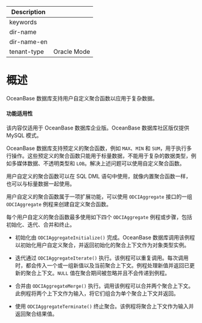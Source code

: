 | Description   |                 |
|---------------|-----------------|
| keywords      |                 |
| dir-name      |                 |
| dir-name-en   |                 |
| tenant-type   | Oracle Mode     |

# 概述 

OceanBase 数据库支持用户自定义聚合函数以应用于复杂数据。

  <main id="notice" >
    <h4>功能适用性</h4>
    <p>该内容仅适用于 OceanBase 数据库企业版。OceanBase 数据库社区版仅提供 MySQL 模式。</p>
  </main>

OceanBase 数据库支持预定义的聚合函数，例如 `MAX`、`MIN` 和 `SUM`，用于执行多行操作。这些预定义的聚合函数只能用于标量数据，不能用于复杂的数据类型，例如多媒体数据、不透明类型和 `LOB`。解决上述问题可以使用自定义聚合函数。

用户自定义的聚合函数可以在 SQL DML 语句中使用，就像内置聚合函数一样，也可以与标量数据一起使用。

用户自定义的聚合函数属于一项扩展功能，可以使用 `ODCIAggregate` 接口的一组 `ODCIAggregate` 例程来创建自定义聚合函数。

每个用户自定义的聚合函数最多使用如下四个 `ODCIAggregate` 例程或步骤，包括初始化、迭代、合并和终止。

* 初始化由 `ODCIAggregateInitialize()` 完成。OceanBase 数据库调用该例程以初始化用户自定义聚合，并返回初始化的聚合上下文作为对象类型实例。

  

* 迭代通过 `ODCIAggregateIterate()` 执行。该例程可以重复调用。每次调用时，都会传入一个或一组新值以及当前聚合上下文。例程处理新值并返回已更新的聚合上下文。`NULL` 值在聚合期间被忽略并且不会传递到例程。

  

* 合并由 `ODCIAggregateMerge()` 执行。调用该例程可以合并两个聚合上下文。此例程将两个上下文作为输入，将它们组合为单个聚合上下文并返回。

  

* 使用 `ODCIAggregateTerminate()` 终止聚合。该例程将聚合上下文作为输入并返回聚合结果值。

  



